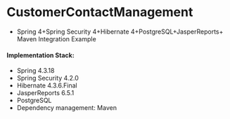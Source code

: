 
# CustomerContactManagement
* Spring 4+Spring Security 4+Hibernate 4+PostgreSQL+JasperReports+ Maven Integration Example

#### Implementation Stack:

* Spring  4.3.18
* Spring Security 4.2.0
* Hibernate 4.3.6.Final
* JasperReports 6.5.1
* PostgreSQL
* Dependency management: Maven



